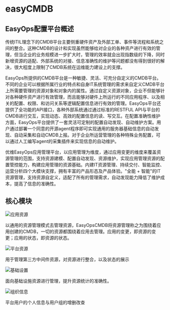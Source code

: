 # easyCMDB
## EasyOps配置平台概述
传统ITIL理念下的CMDB平台主要侧重硬件资产及外部工单、事件等流程和系统之间的整合。这种CMDB的设计和实现虽然能够给对企业的各种资产进行有效的管理，但当企业的业务规模进一步扩大时，管理的效率就会出现指数级的下降，同时新增资源的适配、外部系统的对接、信息准确性的维护等问题都没有得到很好的解决，很大程度上限制了CMDB系统在运维能力建设上的支撑。 

EasyOps所提供的CMDB平台是一种敏捷、灵活、可充分自定义的CMDB平台。不同的企业可以根据所属行业的特点和自身IT系统管理的需求来自定义CMDB平台上所需要管理的资源对象和对象内的属性。通过自定义资源对象，企业不但能够针对各种硬件资产进行有效管理，而且能够对硬件上所运行的不同应用程序、以及相关的配置、权限、和访问关系等逻辑配置信息进行有效的管理。EasyOps平台还提供了全功能的API接口，各种外部系统通过通过标准的RESTFUL API与平台的CMDB进行交互，实现动态、高效的配置信息的读、写交互。在配置准确性维护方面，EasyOps平台提供了一套灵活可定制的配置自动发现、自动维护方案。用户通过部署一个同意的开源agent程序即可实现通用的服务器基础信息的自动发现、自动采集和自动CMDB上报。对于企业所运营管理的各种特殊业务配置，可以通过人工编写agent的采集插件来实现信息的自动维护。 

优维EasyOps应用管理平台，以应用管理为维度，通过应用变更的维度来覆盖资源管理的范围，支持资源建模、配置自动发现、资源维护，实现应用管理资源的配置管控能力，构建应用管理的资源基础。内建IT资源管理、持续交付、智能监控、运营分析四个大模块支撑，拥有丰富的产品形态及产品体验。"全能 + 智能"的IT资源管理，支持资源自定义，适配了所有的管理需求，自动发现能力降低了维护成本，提高了信息的准确性。 

## 核心模块
![应用资源](https://github.com/easycmdb/easycmdb/blob/easycmdb-patch-1/图片1.png)

以通用的资源管理模式去管理资源，EasyOpsCMDB将资源管理称之为围绕着应用创建的CMDB，一切的资源都围绕着应用去管理。应用的变更，即资源的变更；应用的状态，即资源的状态。

![平台资源](https://github.com/easycmdb/easycmdb/blob/easycmdb-patch-1/图片2.png)

用于管理第三方中间件资源，对资源进行整合，以及状态的展示

![基础设置](https://github.com/easycmdb/easycmdb/blob/easycmdb-patch-1/图片3.png)

面向基础设施资源进行管理，提升资源统计的准确性。

![组织信息](https://github.com/easycmdb/easycmdb/blob/easycmdb-patch-1/图片4.png)

平台用户的个人信息与用户组的增删改查
